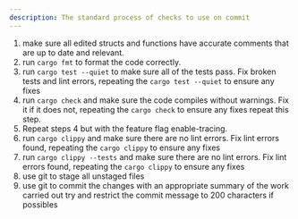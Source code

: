 ```yaml
---
description: The standard process of checks to use on commit
---
```


1) make sure all edited structs and functions have accurate comments that are up to date and relevant.
2) run `cargo fmt` to format the code correctly.
3) run `cargo test --quiet` to make sure all of the tests pass. Fix broken tests and lint errors, repeating the `cargo test --quiet` to ensure any fixes
4) run `cargo check` and make sure the code compiles without warnings. Fix it if it does not, repeating the `cargo check` to ensure any fixes
repeat this step.
5) Repeat steps 4 but with the feature flag enable-tracing.
7) run `cargo clippy` and make sure there are no lint errors. Fix lint errors found, repeating the `cargo clippy` to ensure any fixes
8) run `cargo clippy --tests` and make sure there are no lint errors. Fix lint errors found, repeating the `cargo clippy` to ensure any fixes
9) use git to stage all unstaged files
10) use git to commit the changes with an appropriate summary of the work carried out try and restrict the commit message to 200 characters if possibles